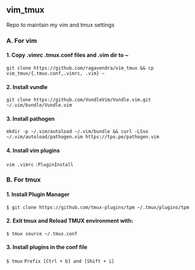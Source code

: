 ## vim_tmux
Repo to maintain my vim and tmux settings

### A. For vim
#### 1. Copy .vimrc .tmux.conf files and .vim dir to ~
`git clone https://github.com/ragavendra/vim_tmux && cp vim_tmux/{.tmux.conf,.vimrc, .vim} ~`

#### 2. Install vundle
`git clone https://github.com/VundleVim/Vundle.vim.git ~/.vim/bundle/Vundle.vim`

#### 3. Install pathogen
`mkdir -p ~/.vim/autoload ~/.vim/bundle && curl -LSso ~/.vim/autoload/pathogen.vim https://tpo.pe/pathogen.vim`

#### 4. Install vim plugins
`vim .vimrc`
`:PluginInstall`

### B. For tmux
#### 1. Install Plugin Manager
`$ git clone https://github.com/tmux-plugins/tpm ~/.tmux/plugins/tpm`

#### 2.  Exit tmux and Reload TMUX environment with: 
`$ tmux source ~/.tmux.conf`

#### 3. Install plugins in the conf file
`$ tmux`
`Prefix [Ctrl + b] and [Shift + i]`
